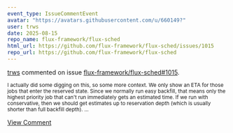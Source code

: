 ```yaml
---
event_type: IssueCommentEvent
avatar: "https://avatars.githubusercontent.com/u/660149?"
user: trws
date: 2025-08-15
repo_name: flux-framework/flux-sched
html_url: https://github.com/flux-framework/flux-sched/issues/1015
repo_url: https://github.com/flux-framework/flux-sched
---
```


<a href='https://github.com/trws' target='_blank'>trws</a> commented on issue <a href='https://github.com/flux-framework/flux-sched/issues/1015' target='_blank'>flux-framework/flux-sched#1015</a>.

<small>I actually did some digging on this, so some more context. We only show an ETA for those jobs that enter the reserved state. Since we normally run easy backfill, that means only the highest priority job that can't run immediately gets an estimated time. If we run with conservative, then we should get estimates up to reservation depth (which is usually shorter than full backfill depth). ...</small>

<a href='https://github.com/flux-framework/flux-sched/issues/1015' target='_blank'>View Comment</a>